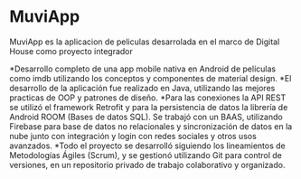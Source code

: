 # MuviApp
MuviApp es la aplicacion de peliculas desarrolada en el marco de Digital House como proyecto integrador

*Desarrollo completo de una app mobile nativa en Android de películas como imdb utilizando los conceptos y componentes de material design.
*El desarrollo de la aplicación fue realizado en Java, utilizando las mejores practicas de OOP y patrones de diseño.
*Para las conexiones la API REST se utilizó el framework Retrofit y para la persistencia de datos la librería de Android ROOM (Bases de datos SQL). Se trabajó con un BAAS, utilizando Firebase para base de datos no relacionales y sincronización de datos en la nube junto con integración y login con redes sociales y otros usos avanzados.
*Todo el proyecto se desarrolló siguiendo los lineamientos de Metodologías Ágiles (Scrum), y se gestionó utilizando Git para control de versiones, en un repositorio privado de trabajo colaborativo y organizado.
